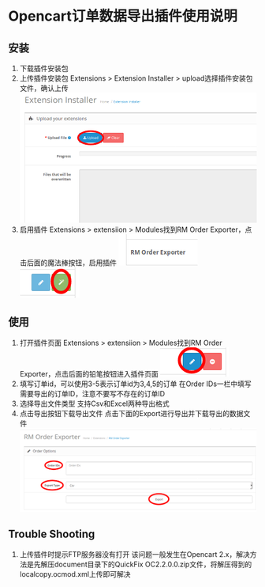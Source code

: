 # Opencart订单数据导出插件使用说明

## 安装
1. 下载插件安装包
1. 上传插件安装包
Extensions > Extension Installer > upload选择插件安装包文件，确认上传
![](./document/images/upload.png)
1. 启用插件
Extensions > extensiion > Modules找到RM Order Exporter，点击后面的魔法棒按钮，启用插件
![](./document/images/plugin_name.png)
![](./document/images/enable.png)
## 使用
1. 打开插件页面
Extensions > extensiion > Modules找到RM Order Exporter，点击后面的铅笔按钮进入插件页面
![](./document/images/interface.png)
1. 填写订单id，可以使用3-5表示订单id为3,4,5的订单
在Order IDs一栏中填写需要导出的订单ID，注意不要写不存在的订单ID
1. 选择导出文件类型
支持Csv和Excel两种导出格式
1. 点击导出按钮下载导出文件
点击下面的Export进行导出并下载导出的数据文件
![](./document/images/plugin_interface.png)
## Trouble Shooting
1. 上传插件时提示FTP服务器没有打开
该问题一般发生在Opencart 2.x，解决方法是先解压document目录下的QuickFix OC2.2.0.0.zip文件，将解压得到的localcopy.ocmod.xml上传即可解决